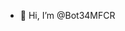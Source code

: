- 👋 Hi, I’m @Bot34MFCR

<!---
Bot34MFCR/Bot34MFCR is a ✨ special ✨ repository because its `README.md` (this file) appears on your GitHub profile.
You can click the Preview link to take a look at your changes.
--->

